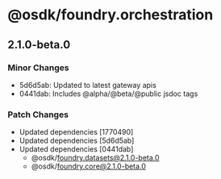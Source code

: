 # @osdk/foundry.orchestration

## 2.1.0-beta.0

### Minor Changes

- 5d6d5ab: Updated to latest gateway apis
- 0441dab: Includes @alpha/@beta/@public jsdoc tags

### Patch Changes

- Updated dependencies [1770490]
- Updated dependencies [5d6d5ab]
- Updated dependencies [0441dab]
  - @osdk/foundry.datasets@2.1.0-beta.0
  - @osdk/foundry.core@2.1.0-beta.0
